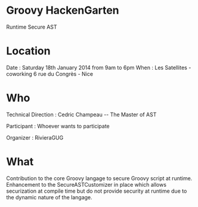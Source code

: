 Groovy HackenGarten
===================

Runtime Secure AST


Location
========
Date : Saturday 18th January 2014 from 9am to 6pm
When : Les Satellites - coworking 6 rue du Congrès - Nice


Who
===

Technical Direction : Cedric Champeau -- The Master of AST 

Participant : Whoever wants to participate

Organizer : RivieraGUG


What
====

Contribution to the core Groovy langage to secure Groovy script at runtime.
Enhancement to the SecureASTCustomizer in place which allows securization at compile time but do not provide security at runtime due to the dynamic nature of the langage.
